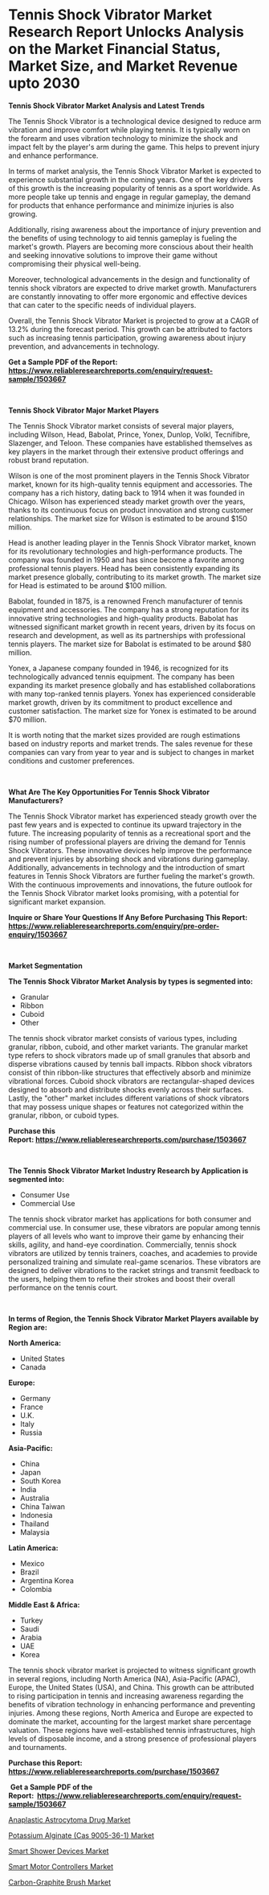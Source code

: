 <p><h1>Tennis Shock Vibrator Market Research Report Unlocks Analysis on the Market Financial Status, Market Size, and Market Revenue upto 2030</h1></p><p><strong>Tennis Shock Vibrator Market Analysis and Latest Trends</strong></p>
<p><p>The Tennis Shock Vibrator is a technological device designed to reduce arm vibration and improve comfort while playing tennis. It is typically worn on the forearm and uses vibration technology to minimize the shock and impact felt by the player's arm during the game. This helps to prevent injury and enhance performance.</p><p>In terms of market analysis, the Tennis Shock Vibrator Market is expected to experience substantial growth in the coming years. One of the key drivers of this growth is the increasing popularity of tennis as a sport worldwide. As more people take up tennis and engage in regular gameplay, the demand for products that enhance performance and minimize injuries is also growing.</p><p>Additionally, rising awareness about the importance of injury prevention and the benefits of using technology to aid tennis gameplay is fueling the market's growth. Players are becoming more conscious about their health and seeking innovative solutions to improve their game without compromising their physical well-being.</p><p>Moreover, technological advancements in the design and functionality of tennis shock vibrators are expected to drive market growth. Manufacturers are constantly innovating to offer more ergonomic and effective devices that can cater to the specific needs of individual players.</p><p>Overall, the Tennis Shock Vibrator Market is projected to grow at a CAGR of 13.2% during the forecast period. This growth can be attributed to factors such as increasing tennis participation, growing awareness about injury prevention, and advancements in technology.</p></p>
<p><strong>Get a Sample PDF of the Report:&nbsp; <a href="https://www.reliableresearchreports.com/enquiry/request-sample/1503667">https://www.reliableresearchreports.com/enquiry/request-sample/1503667</a></strong></p>
<p>&nbsp;</p>
<p><strong>Tennis Shock Vibrator Major Market Players</strong></p>
<p><p>The Tennis Shock Vibrator market consists of several major players, including Wilson, Head, Babolat, Prince, Yonex, Dunlop, Volkl, Tecnifibre, Slazenger, and Teloon. These companies have established themselves as key players in the market through their extensive product offerings and robust brand reputation.</p><p>Wilson is one of the most prominent players in the Tennis Shock Vibrator market, known for its high-quality tennis equipment and accessories. The company has a rich history, dating back to 1914 when it was founded in Chicago. Wilson has experienced steady market growth over the years, thanks to its continuous focus on product innovation and strong customer relationships. The market size for Wilson is estimated to be around $150 million.</p><p>Head is another leading player in the Tennis Shock Vibrator market, known for its revolutionary technologies and high-performance products. The company was founded in 1950 and has since become a favorite among professional tennis players. Head has been consistently expanding its market presence globally, contributing to its market growth. The market size for Head is estimated to be around $100 million.</p><p>Babolat, founded in 1875, is a renowned French manufacturer of tennis equipment and accessories. The company has a strong reputation for its innovative string technologies and high-quality products. Babolat has witnessed significant market growth in recent years, driven by its focus on research and development, as well as its partnerships with professional tennis players. The market size for Babolat is estimated to be around $80 million.</p><p>Yonex, a Japanese company founded in 1946, is recognized for its technologically advanced tennis equipment. The company has been expanding its market presence globally and has established collaborations with many top-ranked tennis players. Yonex has experienced considerable market growth, driven by its commitment to product excellence and customer satisfaction. The market size for Yonex is estimated to be around $70 million.</p><p>It is worth noting that the market sizes provided are rough estimations based on industry reports and market trends. The sales revenue for these companies can vary from year to year and is subject to changes in market conditions and customer preferences.</p></p>
<p>&nbsp;</p>
<p><strong>What Are The Key Opportunities For Tennis Shock Vibrator Manufacturers?</strong></p>
<p><p>The Tennis Shock Vibrator market has experienced steady growth over the past few years and is expected to continue its upward trajectory in the future. The increasing popularity of tennis as a recreational sport and the rising number of professional players are driving the demand for Tennis Shock Vibrators. These innovative devices help improve the performance and prevent injuries by absorbing shock and vibrations during gameplay. Additionally, advancements in technology and the introduction of smart features in Tennis Shock Vibrators are further fueling the market's growth. With the continuous improvements and innovations, the future outlook for the Tennis Shock Vibrator market looks promising, with a potential for significant market expansion.</p></p>
<p><strong>Inquire or Share Your Questions If Any Before Purchasing This Report: <a href="https://www.reliableresearchreports.com/enquiry/pre-order-enquiry/1503667">https://www.reliableresearchreports.com/enquiry/pre-order-enquiry/1503667</a></strong></p>
<p>&nbsp;</p>
<p><strong>Market Segmentation</strong></p>
<p><strong>The Tennis Shock Vibrator Market Analysis by types is segmented into:</strong></p>
<p><ul><li>Granular</li><li>Ribbon</li><li>Cuboid</li><li>Other</li></ul></p>
<p><p>The tennis shock vibrator market consists of various types, including granular, ribbon, cuboid, and other market variants. The granular market type refers to shock vibrators made up of small granules that absorb and disperse vibrations caused by tennis ball impacts. Ribbon shock vibrators consist of thin ribbon-like structures that effectively absorb and minimize vibrational forces. Cuboid shock vibrators are rectangular-shaped devices designed to absorb and distribute shocks evenly across their surfaces. Lastly, the "other" market includes different variations of shock vibrators that may possess unique shapes or features not categorized within the granular, ribbon, or cuboid types.</p></p>
<p><strong>Purchase this Report:&nbsp;<a href="https://www.reliableresearchreports.com/purchase/1503667">https://www.reliableresearchreports.com/purchase/1503667</a></strong></p>
<p>&nbsp;</p>
<p><strong>The Tennis Shock Vibrator Market Industry Research by Application is segmented into:</strong></p>
<p><ul><li>Consumer Use</li><li>Commercial Use</li></ul></p>
<p><p>The tennis shock vibrator market has applications for both consumer and commercial use. In consumer use, these vibrators are popular among tennis players of all levels who want to improve their game by enhancing their skills, agility, and hand-eye coordination. Commercially, tennis shock vibrators are utilized by tennis trainers, coaches, and academies to provide personalized training and simulate real-game scenarios. These vibrators are designed to deliver vibrations to the racket strings and transmit feedback to the users, helping them to refine their strokes and boost their overall performance on the tennis court.</p></p>
<p>&nbsp;</p>
<p><strong>In terms of Region, the Tennis Shock Vibrator Market Players available by Region are:</strong></p>
<p>
    <p> <strong> North America: </strong>
        <ul>
            <li>United States</li>
            <li>Canada</li>
        </ul>
        </p> 
    <p> <strong> Europe: </strong>
        <ul>
            <li>Germany</li>
            <li>France</li>
            <li>U.K.</li>
            <li>Italy</li>
            <li>Russia</li>
        </ul>
        </p> 
    <p> <strong> Asia-Pacific: </strong>
        <ul>
            <li>China</li>
            <li>Japan</li>
            <li>South Korea</li>
            <li>India</li>
            <li>Australia</li>
            <li>China Taiwan</li>
            <li>Indonesia</li>
            <li>Thailand</li>
            <li>Malaysia</li>
        </ul>
        </p> 
    <p> <strong> Latin America: </strong>
        <ul>
            <li>Mexico</li>
            <li>Brazil</li>
            <li>Argentina Korea</li>
            <li>Colombia</li>
        </ul>
        </p> 
    <p> <strong> Middle East & Africa: </strong>
        <ul>
            <li>Turkey</li>
            <li>Saudi</li>
            <li>Arabia</li>
            <li>UAE</li>
            <li>Korea</li>
        </ul>
    </p>
    </p>
<p><p>The tennis shock vibrator market is projected to witness significant growth in several regions, including North America (NA), Asia-Pacific (APAC), Europe, the United States (USA), and China. This growth can be attributed to rising participation in tennis and increasing awareness regarding the benefits of vibration technology in enhancing performance and preventing injuries. Among these regions, North America and Europe are expected to dominate the market, accounting for the largest market share percentage valuation. These regions have well-established tennis infrastructures, high levels of disposable income, and a strong presence of professional players and tournaments.</p></p>
<p><strong>Purchase this Report: <a href="https://www.reliableresearchreports.com/purchase/1503667">https://www.reliableresearchreports.com/purchase/1503667</a></strong></p>
<p>&nbsp;<strong>Get a Sample PDF of the Report:&nbsp;&nbsp;<a href="https://www.reliableresearchreports.com/enquiry/request-sample/1503667">https://www.reliableresearchreports.com/enquiry/request-sample/1503667</a></strong></p>
<p><strong></strong></p>
<p><p><a href="https://github.com/gulaimolin/Market-Research-Report-List-1/blob/main/anaplastic-astrocytoma-drug-market.md">Anaplastic Astrocytoma Drug Market</a></p><p><a href="https://www.linkedin.com/pulse/potassium-alginate-cas-9005-36-1-market/">Potassium Alginate (Cas 9005-36-1) Market</a></p><p><a href="https://medium.com/@press.bell.sigh/smart-shower-devices-market-size-growth-forecast-2023-2030-9e1d7b6a1813">Smart Shower Devices Market</a></p><p><a href="https://medium.com/@sink.pay.sand/smart-motor-controllers-market-size-growth-forecast-2023-2030-82a5da03b8d3">Smart Motor Controllers Market</a></p><p><a href="https://www.linkedin.com/pulse/carbon-graphite-brush-market-challenges-opportunities-growth/">Carbon-Graphite Brush Market</a></p></p>